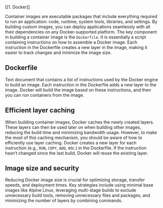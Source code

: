 [[1. Docker]]

Container images are executable packages that include everything required to run an application: code, runtime, system tools, libraries, and settings. By building custom images, you can deploy applications seamlessly with all their dependencies on any Docker-supported platform. The key component in building a container image is the `Dockerfile`. It is essentially a script containing instructions on how to assemble a Docker image. Each instruction in the Dockerfile creates a new layer in the image, making it easier to track changes and minimize the image size.
## Dockerfile
Text document that contains a list of instructions used by the Docker engine to build an image. Each instruction in the Dockerfile adds a new layer to the image. Docker will build the image based on these instructions, and then you can run containers from the image.
## Efficient layer caching
When building container images, Docker caches the newly created layers. These layers can then be used later on when building other images, reducing the build time and minimizing bandwidth usage. However, to make the most of this caching mechanism, you should be aware of how to efficiently use layer caching. Docker creates a new layer for each instruction (e.g., `RUN`, `COPY`, `ADD`, etc.) in the Dockerfile. If the instruction hasn’t changed since the last build, Docker will reuse the existing layer.
## Image size and security
Reducing Docker image size is crucial for optimizing storage, transfer speeds, and deployment times. Key strategies include using minimal base images like Alpine Linux, leveraging multi-stage builds to exclude unnecessary build tools, removing unnecessary files and packages, and minimizing the number of layers by combining commands.